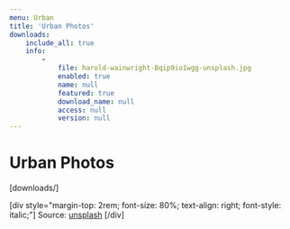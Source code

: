 ```yaml
---
menu: Urban
title: 'Urban Photos'
downloads:
    include_all: true
    info:
        -
            file: harold-wainwright-Bqip9io1wgg-unsplash.jpg
            enabled: true
            name: null
            featured: true
            download_name: null
            access: null
            version: null
---
```


# Urban Photos

[downloads/]

[div style="margin-top: 2rem; font-size: 80%; text-align: right; font-style: italic;"]
Source: [unsplash](https://unsplash.com/?target=_blank)
[/div]